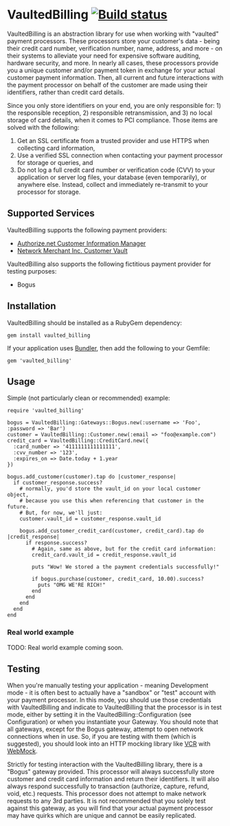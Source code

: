 # VaultedBilling [![Build status][ci-image]][ci]

VaultedBilling is an abstraction library for use when working with "vaulted" payment processors.  These processors store your customer's data - being their credit card number, verification number, name, address, and more - on their systems to alleviate your need for expensive software auditing, hardware security, and more.  In nearly all cases, these processors provide you a unique customer and/or payment token in exchange for your actual customer payment information.  Then, all current and future interactions with the payment processor on behalf of the customer are made using their identifiers, rather than credit card details.

Since you only store identifiers on your end, you are only responsible for: 1) the responsible reception, 2) responsible retransmission, and 3) no local storage of card details, when it comes to PCI compliance.  Those items are solved with the following:

1. Get an SSL certificate from a trusted provider and use HTTPS when collecting card information,
2. Use a verified SSL connection when contacting your payment processor for storage or queries, and
3. Do not log a full credit card number or verification code (CVV) to your application or server log files, your database (even temporarily), or anywhere else.  Instead, collect and immediately re-transmit to your processor for storage.

## Supported Services

VaultedBilling supports the following payment providers:

* [Authorize.net Customer Information Manager][authorize-net-cim]
* [Network Merchant Inc. Customer Vault][nmi-vault]

VaultedBilling also supports the following fictitious payment provider for testing purposes:

* Bogus

## Installation

VaultedBilling should be installed as a RubyGem dependency:

    gem install vaulted_billing

If your application uses [Bundler][bundler], then add the following to your Gemfile:

    gem 'vaulted_billing'

## Usage

Simple (not particularly clean or recommended) example:

    require 'vaulted_billing'
    
    bogus = VaultedBilling::Gateways::Bogus.new(:username => 'Foo', :password => 'Bar')
    customer = VaultedBilling::Customer.new(:email => "foo@example.com")
    credit_card = VaultedBilling::CreditCard.new({
      :card_number => '4111111111111111',
      :cvv_number => '123',
      :expires_on => Date.today + 1.year
    })
    
    bogus.add_customer(customer).tap do |customer_response|
      if customer_response.success?
        # normally, you'd store the vault_id on your local customer object,
        # because you use this when referencing that customer in the future.
        # But, for now, we'll just:
        customer.vault_id = customer_response.vault_id

        bogus.add_customer_credit_card(customer, credit_card).tap do |credit_response|
          if response.success?
            # Again, same as above, but for the credit card information:
            credit_card.vault_id = credit_response.vault_id

            puts "Wow! We stored a the payment credentials successfully!"

            if bogus.purchase(customer, credit_card, 10.00).success?
              puts "OMG WE'RE RICH!"
            end
          end
        end
      end
    end

### Real world example

TODO: Real world example coming soon.

## Testing

When you're manually testing your application - meaning Development mode - it is often best to actually have a "sandbox" or "test" account with your payment processor.  In this mode, you should use those credentials with VaultedBilling and indicate to VaultedBilling that the processor is in test mode, either by setting it in the VaultedBilling::Configuration (see Configuration) or when you instantiate your Gateway.  You should note that all gateways, except for the Bogus gateway, attempt to open network connections when in use.  So, if you are testing with them (which is suggested), you should look into an HTTP mocking library like [VCR][vcr] with [WebMock][webmock].

Strictly for testing interaction with the VaultedBilling library, there is a "Bogus" gateway provided.  This processor will always successfully store customer and credit card information and return their identifiers.  It will also always respond successfully to transaction (authorize, capture, refund, void, etc.) requests.  This processor does not attempt to make network requests to any 3rd parties.  It is not recommended that you solely test against this gateway, as you will find that your actual payment processor may have quirks which are unique and cannot be easily replicated.

[ci]: http://travis-ci.org/envylabs/vaulted_billing
[ci-image]: https://secure.travis-ci.org/envylabs/vaulted_billing.png
[authorize-net-cim]: http://www.authorize.net/solutions/merchantsolutions/merchantservices/cim/
[nmi-vault]: https://www.nmi.com/newsmedia/index.php?ann_id=14
[bundler]: http://gembundler.com/
[vcr]: https://github.com/myronmarston/vcr
[webmock]: https://github.com/bblimke/webmock
